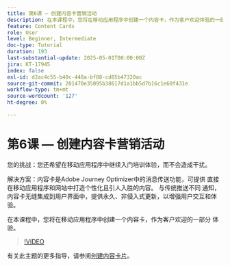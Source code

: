 ```yaml
---
title: 第6课 — 创建内容卡营销活动
description: 在本课程中，您将在移动应用程序中创建一个内容卡，作为客户欢迎体验的一部分。
feature: Content Cards
role: User
level: Beginner, Intermediate
doc-type: Tutorial
duration: 193
last-substantial-update: 2025-05-01T00:00:00Z
jira: KT-17945
index: false
exl-id: d2ac4c55-b40c-448a-bf88-cd85b47320ac
source-git-commit: 201470e35095b38617d1a1bb5d7b16c1e60f431e
workflow-type: tm+mt
source-wordcount: '127'
ht-degree: 0%

---
```


# 第6课 — 创建内容卡营销活动

您的挑战：您还希望在移动应用程序中继续入门培训体验，而不会造成干扰。

解决方案：内容卡是Adobe Journey Optimizer中的消息传送功能，可提供
直接在移动应用程序和网站中打造个性化且引人入胜的内容。 与传统推送不同
通知，内容卡无缝集成到用户界面中，提供永久、非侵入式更新，以增强用户交互和体验。

在本课程中，您将在移动应用程序中创建一个内容卡，作为客户欢迎的一部分
体验。

>[!VIDEO](https://video.tv.adobe.com/v/3457973/?learn=on&enablevpops)

有关此主题的更多指导，请参阅[创建内容卡片](/help/channels/create-content-cards.md)。
